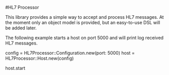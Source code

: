 #HL7 Processor

This library provides a simple way to accept and process HL7 messages.
At the moment only an object model is provided, but an easy-to-use DSL will be added later.

The following example starts a host on port 5000 and will print log received HL7 messages.

  config = HL7Processor::Configuration.new(port: 5000)
  host = HL7Processor::Host.new(config)
  
  host.start
  

